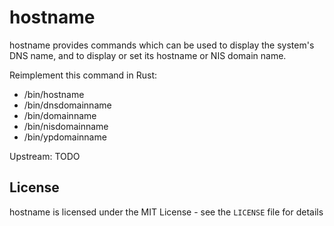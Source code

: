 hostname
========


hostname provides commands which can be used to display the system's
DNS name, and to display or set its hostname or NIS domain name.

Reimplement this command in Rust:
* /bin/hostname
* /bin/dnsdomainname
* /bin/domainname
* /bin/nisdomainname
* /bin/ypdomainname

Upstream:
TODO

## License

hostname is licensed under the MIT License - see the `LICENSE` file for details